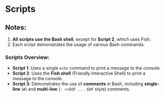# Scripts

## Notes:
1. **All scripts use the Bash shell**, except for **Script 2**, which uses Fish.
2. Each script demonstrates the usage of various Bash commands.

### Scripts Overview:
- **Script 1**: Uses a single `echo` command to print a message to the console.
- **Script 2**: Uses the **Fish shell** (Friendly Interactive Shell) to print a message to the console.
- **Script 3**: Demonstrates the use of **comments** in Bash, including **single-line** (`#`) and **multi-line** (`: <<EOF ... EOF` style) comments.

